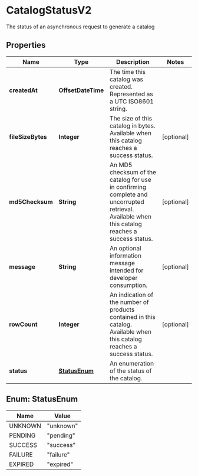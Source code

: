 

# CatalogStatusV2

The status of an asynchronous request to generate a catalog

## Properties

| Name | Type | Description | Notes |
|------------ | ------------- | ------------- | -------------|
|**createdAt** | **OffsetDateTime** | The time this catalog was created. Represented as a UTC ISO8601 string. |  |
|**fileSizeBytes** | **Integer** | The size of this catalog in bytes. Available when this catalog reaches a success status. |  [optional] |
|**md5Checksum** | **String** | An MD5 checksum of the catalog for use in confirming complete and uncorrupted retrieval.  Available when this catalog reaches a success status. |  [optional] |
|**message** | **String** | An optional information message intended for developer consumption. |  [optional] |
|**rowCount** | **Integer** | An indication of the number of products contained in this catalog. Available when  this catalog reaches a success status. |  [optional] |
|**status** | [**StatusEnum**](#StatusEnum) | An enumeration of the status of the catalog. |  |



## Enum: StatusEnum

| Name | Value |
|---- | -----|
| UNKNOWN | &quot;unknown&quot; |
| PENDING | &quot;pending&quot; |
| SUCCESS | &quot;success&quot; |
| FAILURE | &quot;failure&quot; |
| EXPIRED | &quot;expired&quot; |



